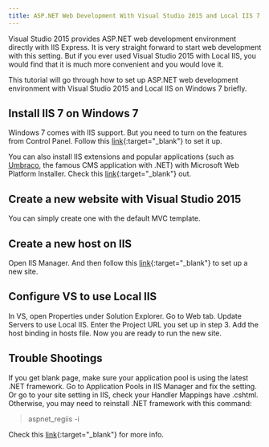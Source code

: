 ```yaml
---
title: ASP.NET Web Development With Visual Studio 2015 and Local IIS 7 on Windows 7
---
```

Visual Studio 2015 provides ASP.NET web development environment directly with IIS Express. It is very straight forward to start web development with this setting. But if you ever used Visual Studio 2015 with Local IIS, you would find that it is much more convenient and you would love it.

This tutorial will go through how to set up ASP.NET web development environment with Visual Studio 2015 and Local IIS on Windows 7 briefly.

## Install IIS 7 on Windows 7
Windows 7 comes with IIS support. But you need to turn on the features from Control Panel. Follow this [link](http://www.iis.net/learn/install/installing-iis-7/installing-iis-on-windows-vista-and-windows-7){:target="_blank"} to set it up.

You can also install IIS extensions and popular applications (such as [Umbraco](http://umbraco.com), the famous CMS application with .NET) with Microsoft Web Platform Installer. Check this [link](https://www.microsoft.com/web/downloads/platform.aspx){:target="_blank"} out.

## Create a new website with Visual Studio 2015
You can simply create one with the default MVC template.

## Create a new host on IIS
Open IIS Manager. And then follow this [link](https://www.microsoft.com/web/downloads/platform.aspx){:target="_blank"} to set up a new site.

## Configure VS to use Local IIS
In VS, open Properties under Solution Explorer. Go to Web tab. Update Servers to use Local IIS. Enter the Project URL you set up in step 3. Add the host binding in hosts file. Now you are ready to run the new site.

## Trouble Shootings
If you get blank page, make sure your application pool is using the latest .NET framework. Go to Application Pools in IIS Manager and fix the setting. Or go to your site setting in IIS, check your Handler Mappings have .cshtml. Otherwise, you may need to reinstall .NET framework with this command:

> aspnet_regiis -i

Check this [link](https://www.microsoft.com/web/downloads/platform.aspx){:target="_blank"} for more info.